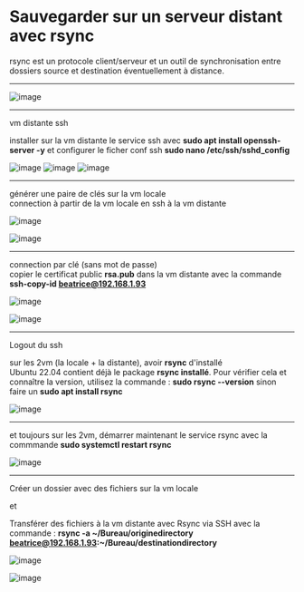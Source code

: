 # Sauvegarder sur un serveur distant avec rsync   

rsync est un protocole client/serveur et un outil de synchronisation entre dossiers source et destination éventuellement à distance.   

___

![image](https://github.com/techerbeatrice/Sauvegarder_sur_un_serveur_distant_avec_rsync/assets/138071140/80b04666-158b-4ed5-b012-7c0a092d212a)

___

vm distante ssh  

installer sur la vm distante le service ssh avec **sudo apt install openssh-server -y**   et configurer le ficher conf ssh **sudo nano /etc/ssh/sshd_config**  

![image](https://github.com/techerbeatrice/Sauvegarder_sur_un_serveur_distant_avec_rsync/assets/138071140/81527e6f-25a1-401e-8a49-2db6e60f5867)
![image](https://github.com/techerbeatrice/Sauvegarder_sur_un_serveur_distant_avec_rsync/assets/138071140/17689a75-742f-4551-b8f6-97cc6cc499f6)
![image](https://github.com/techerbeatrice/Sauvegarder_sur_un_serveur_distant_avec_rsync/assets/138071140/6966db8b-91d0-4015-b398-819e302a3fbf)

___

générer une paire de clés sur la vm locale   
connection à partir de la vm locale en ssh à la vm distante    

![image](https://github.com/techerbeatrice/Sauvegarder_sur_un_serveur_distant_avec_rsync/assets/138071140/8a245534-7e45-46bd-ad4f-b7fda768a84a)

![image](https://github.com/techerbeatrice/Sauvegarder_sur_un_serveur_distant_avec_rsync/assets/138071140/3ed63830-3c1c-4e81-8c51-d0e0ffa6ebfe)

___

connection par clé (sans mot de passe)    
copier le certificat public **rsa.pub** dans la vm distante avec la commande **ssh-copy-id beatrice@192.168.1.93**       

![image](https://github.com/techerbeatrice/Sauvegarder_sur_un_serveur_distant_avec_rsync/assets/138071140/f923bc60-824f-453f-a35f-ea11c8c8fe7f)

![image](https://github.com/techerbeatrice/Sauvegarder_sur_un_serveur_distant_avec_rsync/assets/138071140/cb401f82-7307-4974-bc84-cf0983ddef80)

___

Logout du ssh   

sur les 2vm (la locale + la distante), avoir **rsync** d'installé      
Ubuntu 22.04 contient déjà le package **rsync installé**. Pour vérifier cela et connaître la version, utilisez la commande : **sudo rsync --version** sinon faire un **sudo apt install rsync**   

![image](https://github.com/techerbeatrice/Sauvegarder_sur_un_serveur_distant_avec_rsync/assets/138071140/127e3e38-1f1c-4af2-a39b-b1203a71a734)

___
   
et toujours sur les 2vm, démarrer maintenant le service rsync avec la commmande **sudo systemctl restart rsync**  

![image](https://github.com/techerbeatrice/Sauvegarder_sur_un_serveur_distant_avec_rsync/assets/138071140/056eb685-a202-44fb-963a-7131b34a5643)

___

Créer un dossier avec des fichiers sur la vm locale  

et  

Transférer des fichiers à la vm distante avec Rsync via SSH avec la commande : **rsync -a ~/Bureau/originedirectory beatrice@192.168.1.93:~/Bureau/destinationdirectory**   

![image](https://github.com/techerbeatrice/Sauvegarder_sur_un_serveur_distant_avec_rsync/assets/138071140/ceacb3a0-bb3b-4c85-81bd-3d2f36d0d7df)

![image](https://github.com/techerbeatrice/Sauvegarder_sur_un_serveur_distant_avec_rsync/assets/138071140/41495430-1592-4460-8104-844f04a7e5fd)

